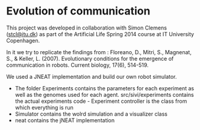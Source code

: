 Evolution of communication
=============================
This project was developed in collaboration with Simon Clemens (stcl@itu.dk) as part of the Artificial Life Spring 2014 course at IT University Copenhagen. 

In it we try to replicate the findings from : 
Floreano, D., Mitri, S., Magnenat, S., & Keller, L. (2007). Evolutionary conditions for the emergence of communication in robots. Current biology, 17(6), 514-519.

We used a JNEAT implementation and build our own robot simulator. 
- The folder Experiments contains the parameters for each experiment as well as the genomes used for each agent.
src/sivi/experiments contains the actual experiments code - Experiment controller is the class from which everything is run
- Simulator contains the wolrd simulation and a visualizer class
- neat contains the jNEAT implementation
